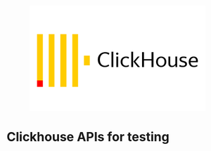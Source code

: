 <p align="center">
<a href="https://clickhouse.tech/" target="_blank">
<img src="https://raw.githubusercontent.com/ClickHouse/ClickHouse/master/website/images/logo-400x240.png" width="400">
</a></p>

# Clickhouse APIs for testing
